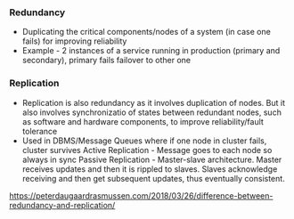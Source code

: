 ### Redundancy
* Duplicating the critical components/nodes of a system (in case one fails) for improving reliability
* Example - 2 instances of a service running in production (primary and secondary), primary fails failover to other one

### Replication 
* Replication is also redundancy as it involves duplication of nodes. But it also involves synchronizatio of states between redundant nodes, such as software and hardware components, to improve reliability/fault tolerance
* Used in DBMS/Message Queues where if one node in cluster fails, cluster survives
Active Replication - Message goes to each node so always in sync
Passive Replication - Master-slave architecture. Master receives updates and then it is rippled to slaves. Slaves acknowledge receiving and then get subsequent updates, thus eventually consistent.

https://peterdaugaardrasmussen.com/2018/03/26/difference-between-redundancy-and-replication/

